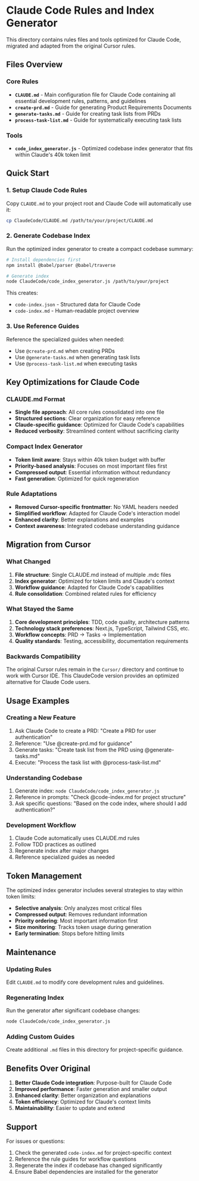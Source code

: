 # Claude Code Rules and Index Generator

This directory contains rules files and tools optimized for Claude Code, migrated and adapted from the original Cursor rules.

## Files Overview

### Core Rules
- **`CLAUDE.md`** - Main configuration file for Claude Code containing all essential development rules, patterns, and guidelines
- **`create-prd.md`** - Guide for generating Product Requirements Documents
- **`generate-tasks.md`** - Guide for creating task lists from PRDs
- **`process-task-list.md`** - Guide for systematically executing task lists

### Tools
- **`code_index_generator.js`** - Optimized codebase index generator that fits within Claude's 40k token limit

## Quick Start

### 1. Setup Claude Code Rules
Copy `CLAUDE.md` to your project root and Claude Code will automatically use it:

```bash
cp ClaudeCode/CLAUDE.md /path/to/your/project/CLAUDE.md
```

### 2. Generate Codebase Index
Run the optimized index generator to create a compact codebase summary:

```bash
# Install dependencies first
npm install @babel/parser @babel/traverse

# Generate index
node ClaudeCode/code_index_generator.js /path/to/your/project
```

This creates:
- `code-index.json` - Structured data for Claude Code
- `code-index.md` - Human-readable project overview

### 3. Use Reference Guides
Reference the specialized guides when needed:
- Use `@create-prd.md` when creating PRDs
- Use `@generate-tasks.md` when generating task lists
- Use `@process-task-list.md` when executing tasks

## Key Optimizations for Claude Code

### CLAUDE.md Format
- **Single file approach**: All core rules consolidated into one file
- **Structured sections**: Clear organization for easy reference
- **Claude-specific guidance**: Optimized for Claude Code's capabilities
- **Reduced verbosity**: Streamlined content without sacrificing clarity

### Compact Index Generator
- **Token limit aware**: Stays within 40k token budget with buffer
- **Priority-based analysis**: Focuses on most important files first
- **Compressed output**: Essential information without redundancy
- **Fast generation**: Optimized for quick regeneration

### Rule Adaptations
- **Removed Cursor-specific frontmatter**: No YAML headers needed
- **Simplified workflow**: Adapted for Claude Code's interaction model
- **Enhanced clarity**: Better explanations and examples
- **Context awareness**: Integrated codebase understanding guidance

## Migration from Cursor

### What Changed
1. **File structure**: Single CLAUDE.md instead of multiple .mdc files
2. **Index generator**: Optimized for token limits and Claude's context
3. **Workflow guidance**: Adapted for Claude Code's capabilities
4. **Rule consolidation**: Combined related rules for efficiency

### What Stayed the Same
1. **Core development principles**: TDD, code quality, architecture patterns
2. **Technology stack preferences**: Next.js, TypeScript, Tailwind CSS, etc.
3. **Workflow concepts**: PRD → Tasks → Implementation
4. **Quality standards**: Testing, accessibility, documentation requirements

### Backwards Compatibility
The original Cursor rules remain in the `Cursor/` directory and continue to work with Cursor IDE. This ClaudeCode version provides an optimized alternative for Claude Code users.

## Usage Examples

### Creating a New Feature
1. Ask Claude Code to create a PRD: "Create a PRD for user authentication"
2. Reference: "Use @create-prd.md for guidance"
3. Generate tasks: "Create task list from the PRD using @generate-tasks.md"
4. Execute: "Process the task list with @process-task-list.md"

### Understanding Codebase
1. Generate index: `node ClaudeCode/code_index_generator.js`
2. Reference in prompts: "Check @code-index.md for project structure"
3. Ask specific questions: "Based on the code index, where should I add authentication?"

### Development Workflow
1. Claude Code automatically uses CLAUDE.md rules
2. Follow TDD practices as outlined
3. Regenerate index after major changes
4. Reference specialized guides as needed

## Token Management

The optimized index generator includes several strategies to stay within token limits:

- **Selective analysis**: Only analyzes most critical files
- **Compressed output**: Removes redundant information
- **Priority ordering**: Most important information first
- **Size monitoring**: Tracks token usage during generation
- **Early termination**: Stops before hitting limits

## Maintenance

### Updating Rules
Edit `CLAUDE.md` to modify core development rules and guidelines.

### Regenerating Index
Run the generator after significant codebase changes:

```bash
node ClaudeCode/code_index_generator.js
```

### Adding Custom Guides
Create additional `.md` files in this directory for project-specific guidance.

## Benefits Over Original

1. **Better Claude Code integration**: Purpose-built for Claude Code
2. **Improved performance**: Faster generation and smaller output
3. **Enhanced clarity**: Better organization and explanations
4. **Token efficiency**: Optimized for Claude's context limits
5. **Maintainability**: Easier to update and extend

## Support

For issues or questions:
1. Check the generated `code-index.md` for project-specific context
2. Reference the rule guides for workflow questions
3. Regenerate the index if codebase has changed significantly
4. Ensure Babel dependencies are installed for the generator
